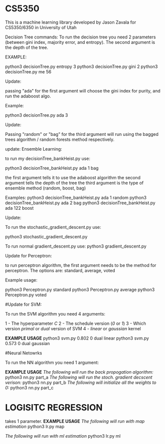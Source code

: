 # CS5350

This is a machine learning library developed by Jason Zavala for CS5350/6350 in University of Utah


Decision Tree commands:
To run the decision tree you need 2 parameters (between gini index, majority error, and entropy). The second argument is the depth of the tree. 

EXAMPLE:

python3 decisionTree.py entropy 3
python3 decisionTree.py gini 2
python3 decisionTree.py me 56


Update: 

passing "ada" for the first argument will choose the gini index for purity, and run the adaboost algo.

Example:

python3 decisionTree.py ada 3

Update: 

Passing "random" or "bag" for the third argument will run using the bagged trees algorithm / random forests method respectively. 


update: 
Ensemble Learning: 

to run my decisionTree_bankHeist.py use:

python3 decisionTree_bankHeist.py ada 1 bag


the first argument tells it to use the adaboost algorithm
the second argument tells the depth of the tree
the third argument is the type of ensemble method (random, boost, bag)

Examples:
python3 decisionTree_bankHeist.py ada 1 random
python3 decisionTree_bankHeist.py ada 2 bag
python3 decisionTree_bankHeist.py ada 122 boost



Update: 

To run the stochastic_gradient_descent.py use:

python3 stochastic_gradient_descent.py

To run normal gradient_descent.py use:
python3 gradient_descent.py

Update for Perceptron: 

to run perceptron algorithm, the first argument needs to be the method for perceptron.
The options are: standard, average, voted

Example usage: 

python3 Perceptron.py standard
python3 Perceptron.py average
python3 Perceptron.py voted


#Update for SVM: 

To run the SVM algorithm you need 4 arguments: 

1 - The hyperparameter *C*
2 - The schedule version (*0* or *1*)
3 - Which version *primal* or *dual* version of SVM
4 - *linear* or *gaussian* kernel 

**EXAMPLE USAGE**
python3 svm.py 0.802 0 dual linear
python3 svm.py 0.573 0 dual gaussian

#Neural Netowrks

To run the NN algorithm you need 1 argument:

**EXAMPLE USAGE**
*The following will run the back propogation algorithm:*
python3 nn.py part_a
*The following will run the stoch. gradient decscent verison:*
python3 nn.py part_b
*The following will initialize all the weights to 0:*
python3 nn.py part_c

# LOGISITC REGRESSION

takes 1 parameter. 
**EXAMPLE USAGE**
*The following will run with map estimation*
python3 lr.py map

*The following will run with ml estimation*
python3 lr.py ml





